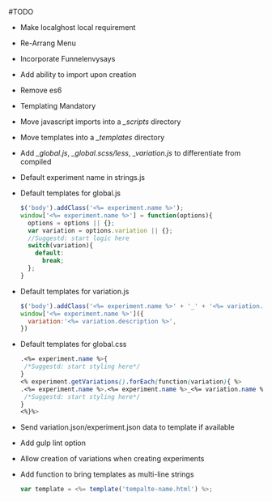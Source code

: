 #TODO
 - Make localghost local requirement
 - Re-Arrang Menu
 - Incorporate Funnelenvysays
 - Add ability to import upon creation
 - Remove es6
 - Templating Mandatory
 - Move javascript imports into a *_scripts* directory
 - Move templates into a *_templates* directory
 - Add *_global.js*, *_global.scss/less*, *_variation.js* to differentiate from compiled
 - Default experiment name in strings.js
 - Default templates for global.js
    ```javascript
    $('body').addClass('<%= experiment.name %>');
    window['<%= experiment.name %>'] = function(options){
      options = options || {};
      var variation = options.variation || {};
      //Suggestd: start logic here
      switch(variation){
        default:
          break;
      };
    }
    ```
  - Default templates for variation.js
     ```javascript
     $('body').addClass('<%= experiment.name %>' + '_' + '<%= variation.name %>' );
     window['<%= experiment.name %>']({
       variation:'<%= variation.description %>',
     })
    ```
  - Default templates for global.css
     ```scss
    .<%= experiment.name %>{
      /*Suggestd: start styling here*/
    }
    <% experiment.getVariations().forEach(function(variation){ %>
    .<%= experiment.name %>.<%= experiment.name %>_<%= variation.name %>{
      /*Suggestd: start styling here*/
    }
    <%}%>
    ```

 - Send variation.json/experiment.json data to template if available
 - Add gulp lint option
 - Allow creation of variations when creating experiments
 - Add function to bring templates as multi-line strings

   ```javascript
   var template = <%= template('tempalte-name.html') %>;
  ```
